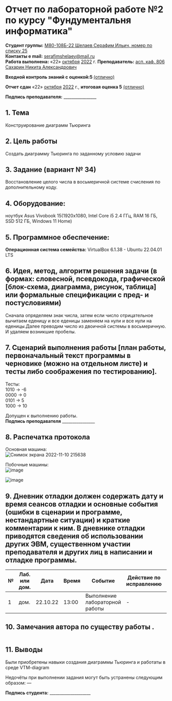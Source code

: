 # Отчет по лабораторной работе №2 по курсу "Фундументальня информатика" 
<b>Студент группы:</b> <ins>М80-108Б-22 Шелаев Серафим Ильич, номер по списку 25</ins>  
<b>Контакты e mail:</b> <ins>serafimshelaev@mail.ru</ins>  
<b>Работа выполнена:</b> «22» <ins>октября</ins> <ins>2022</ins> г.
<b>Преподаватель:</b> <ins>асп. каф. 806 Сахарин Никита Александрович</ins>

<b>Входной контроль знаний с оценкой:5 </b> <ins> (отлично)</ins>

<b>Отчет сдан</b> «22» <ins>октября</ins> <ins>2022</ins> г., <b>итоговая оценка 5</b> <ins> (отлично)</ins>                                                          

<b>Подпись преподавателя:</b> ________________
## 1. Тема
Конструирование диаграмм Тьюринга  

## 2. Цель работы
Создать диаграмму Тьюринга по заданному условию задачи  

## 3. Задание (вариант № 34)
Восстановление целого числа в восьмеричной системе счисления по дополнительному коду.

## 4. Оборудование:
ноутбук  Asus Vivobook 15(1920x1080, Intel Core i5 2.4 ГГц, RAM 16 ГБ, SSD 512 ГБ, Windows 11 Home)
## 5. Программное обеспечение:
<b>Операционная система семейства:</b> VirtualBox 6.1.38 - Ubuntu 22.04.01 LTS<br/>



## 6. Идея, метод, алгоритм решения задачи (в формах: словесной, псевдокода, графической [блок-схема, диаграмма, рисунок, таблица] или формальные спецификации с пред- и постусловиями)
Сначала опряделяем знак числа, затем если число отрицательное вычитаем еденицу и все еденицы заменяем на нули и все нули на еденицы.Далее преводим число из двоичной системы в восьмеричную. И удаляем возникшие пробелы.
 
 
## 7. Сценарий выполнения работы [план работы, первоначальный текст программы в черновике (можно на отдельном листе) и тесты либо соображения по тестированию]. 
Тесты:  
1010 -> -6   
0000 -> 0  
0101 -> 5  
1000 -> 10  



Допущен к выполнению работы.  
<b>Подпись преподавателя</b> ________________
## 8. Распечатка протокола 
Основная машина:  
![Снимок экрана 2022-11-10 215638](https://user-images.githubusercontent.com/113765497/201182487-56b5b511-824d-440c-bff0-cf4e522a348c.png)  

Побочные машины:  
![image](https://user-images.githubusercontent.com/113765497/201182812-bd966115-d464-467f-933d-8571d477122b.png)  

![image](https://user-images.githubusercontent.com/113765497/201183011-06800f5c-60d9-4b14-b9bc-8104a9f1d55d.png)






## 9. Дневник отладки должен содержать дату и время сеансов отладки и основные события (ошибки в сценарии и программе, нестандартные ситуации) и краткие комментарии к ним. В дневнике отладки приводятся сведения об использовании других ЭВМ, существенном участии преподавателя и других лиц в написании и отладке программы.

| № |  Лаб. или дом. | Дата | Время | Событие | Действие по исправлению | Примечание |
| ------ | ------ | ------ | ------ | ------ | ------ | ------ |
| 1 | дом. | 22.10.22 | 13:00 | Выполнение лабораторной работы | - | - |
## 10. Замечания автора по существу работы .
```
```
## 11. Выводы  
Были приобретены навыки создания диаграммы Тьюринга и работаты в среде VTM-diagram  


Недочёты при выполнении задания могут быть устранены следующим образом: —

<b>Подпись студента:</b> ____________________




